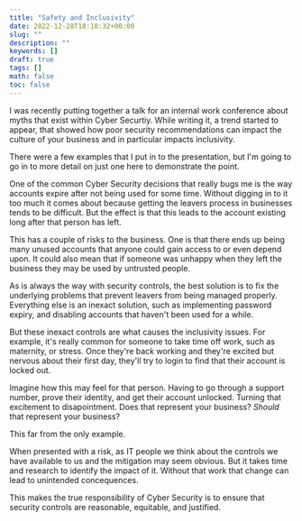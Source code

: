 ```yaml
---
title: "Safety and Inclusivity"
date: 2022-12-28T18:10:32+00:00
slug: ""
description: ""
keywords: []
draft: true
tags: []
math: false
toc: false
---
```


I was recently putting together a talk for an internal work conference about myths that exist within Cyber Securtiy. While writing it, a trend started to appear, that showed how poor security recommendations can impact the culture of your business and in particular impacts inclusivity.

There were a few examples that I put in to the presentation, but I'm going to go in to more detail on just one here to demonstrate the point.

One of the common Cyber Security decisions that really bugs me is the way accounts expire after not being used for some time. Without digging in to it too much it comes about because getting the leavers process in businesses tends to be difficult. But the effect is that this leads to the account existing long after that person has left.

This has a couple of risks to the business. One is that there ends up being many unused accounts that anyone could gain access to or even depend upon. It could also mean that if someone was unhappy when they left the business they may be used by untrusted people.

As is always the way with security controls, the best solution is to fix the underlying problems that prevent leavers from being managed properly. Everything else is an inexact solution, such as implementing password expiry, and disabling accounts that haven't been used for a while.

<!--alex ignore maternity-paternity-->
But these inexact controls are what causes the inclusivity issues. For example, it's really common for someone to take time off work, such as maternity, or stress. Once they're back working and they're excited but nervous about their first day, they'll try to login to find that their account is locked out.

Imagine how this may feel for that person. Having to go through a support number, prove their identity, and get their account unlocked. Turning that excitement to disapointment. Does that represent your business? *Should* that represent your business?

This far from the only example.

<!--alex ignore obvious-->
When presented with a risk, as IT people we think about the controls we have available to us and the mitigation may seem obvious. But it takes time and research to identify the impact of it. Without that work that change can lead to unintended concequences.

This makes the true responsibility of Cyber Security is to ensure that security controls are reasonable, equitable, and justified.
